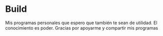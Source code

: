 # Build
Mis programas personales que espero que también te sean de utilidad. El conocimiento es poder. Gracias por apoyarme y compartir mis programas
